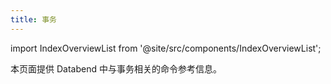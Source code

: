```yaml
---
title: 事务
---
```

import IndexOverviewList from '@site/src/components/IndexOverviewList';

本页面提供 Databend 中与事务相关的命令参考信息。

<IndexOverviewList />